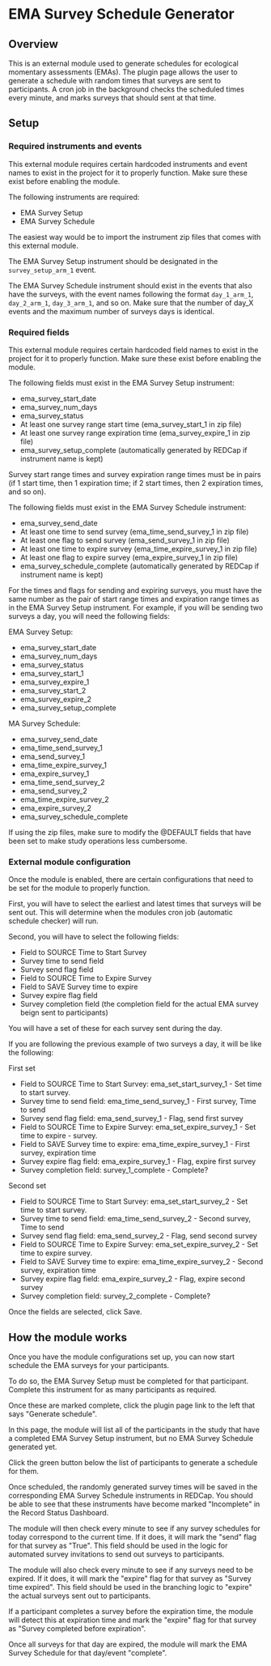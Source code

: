 # EMA Survey Schedule Generator

## Overview

This is an external module used to generate schedules for ecological momentary assessments (EMAs). The plugin page allows the user to generate a schedule with random times that surveys are sent to participants. A cron job in the background checks the scheduled times every minute, and marks surveys that should sent at that time.

## Setup

### Required instruments and events

This external module requires certain hardcoded instruments and event names to exist in the project for it to properly function. Make sure these exist before enabling the module.

The following instruments are required:
- EMA Survey Setup
- EMA Survey Schedule

The easiest way would be to import the instrument zip files that comes with this external module.

The EMA Survey Setup instrument should be designated in the `survey_setup_arm_1` event.

The EMA Survey Schedule instrument should exist in the events that also have the surveys, with the event names following the format `day_1_arm_1`, `day_2_arm_1`, `day_3_arm_1`, and so on. Make sure that the number of day_X events and the maximum number of surveys days is identical.

### Required fields

This external module requires certain hardcoded field names to exist in the project for it to properly function. Make sure these exist before enabling the module.

The following fields must exist in the EMA Survey Setup instrument:
- ema_survey_start_date
- ema_survey_num_days
- ema_survey_status
- At least one survey range start time (ema_survey_start_1 in zip file)
- At least one survey range expiration time (ema_survey_expire_1 in zip file)
- ema_survey_setup_complete (automatically generated by REDCap if instrument name is kept)

Survey start range times and survey expiration range times must be in pairs (if 1 start time, then 1 expiration time; if 2 start times, then 2 expiration times, and so on).

The following fields must exist in the EMA Survey Schedule instrument:
- ema_survey_send_date
- At least one time to send survey (ema_time_send_survey_1 in zip file)
- At least one flag to send survey (ema_send_survey_1 in zip file)
- At least one time to expire survey (ema_time_expire_survey_1 in zip file)
- At least one flag to expire survey (ema_expire_survey_1 in zip file)
- ema_survey_schedule_complete (automatically generated by REDCap if instrument name is kept)

For the times and flags for sending and expiring surveys, you must have the same number as the pair of start range times and expiration range times as in the EMA Survey Setup instrument. For example, if you will be sending two surveys a day, you will need the following fields:

EMA Survey Setup:
- ema_survey_start_date
- ema_survey_num_days
- ema_survey_status
- ema_survey_start_1
- ema_survey_expire_1
- ema_survey_start_2
- ema_survey_expire_2
- ema_survey_setup_complete

MA Survey Schedule:
- ema_survey_send_date
- ema_time_send_survey_1
- ema_send_survey_1
- ema_time_expire_survey_1
- ema_expire_survey_1
- ema_time_send_survey_2
- ema_send_survey_2
- ema_time_expire_survey_2
- ema_expire_survey_2
- ema_survey_schedule_complete

If using the zip files, make sure to modify the @DEFAULT fields that have been set to make study operations less cumbersome.

### External module configuration

Once the module is enabled, there are certain configurations that need to be set for the module to properly function.

First, you will have to select the earliest and latest times that surveys will be sent out. This will determine when the modules cron job (automatic schedule checker) will run.

Second, you will have to select the following fields:
- Field to SOURCE Time to Start Survey
- Survey time to send field
- Survey send flag field
- Field to SOURCE Time to Expire Survey
- Field to SAVE Survey time to expire
- Survey expire flag field
- Survey completion field (the completion field for the actual EMA survey beign sent to participants)

You will have a set of these for each survey sent during the day.

If you are following the previous example of two surveys a day, it will be like the following:

First set
- Field to SOURCE Time to Start Survey: ema_set_start_survey_1 - Set time to start survey.
- Survey time to send field: ema_time_send_survey_1 - First survey, Time to send
- Survey send flag field: ema_send_survey_1 - Flag, send first survey
- Field to SOURCE Time to Expire Survey: ema_set_expire_survey_1 - Set time to expire - survey.
- Field to SAVE Survey time to expire: ema_time_expire_survey_1 - First survey, expiration time
- Survey expire flag field: ema_expire_survey_1 - Flag, expire first survey
- Survey completion field: survey_1_complete - Complete?

Second set
- Field to SOURCE Time to Start Survey: ema_set_start_survey_2 - Set time to start survey.
- Survey time to send field: ema_time_send_survey_2 - Second survey, Time to send
- Survey send flag field: ema_send_survey_2 - Flag, send second survey
- Field to SOURCE Time to Expire Survey: ema_set_expire_survey_2 - Set time to expire survey.
- Field to SAVE Survey time to expire: ema_time_expire_survey_2 - Second survey, expiration time
- Survey expire flag field: ema_expire_survey_2 - Flag, expire second survey
- Survey completion field: survey_2_complete - Complete?

Once the fields are selected, click Save.

## How the module works

Once you have the module configurations set up, you can now start schedule the EMA surveys for your participants.

To do so, the EMA Survey Setup must be completed for that participant. Complete this instrument for as many participants as required.

Once these are marked complete, click the plugin page link to the left that says "Generate schedule".

In this page, the module will list all of the participants in the study that have a completed EMA Survey Setup instrument, but no EMA Survey Schedule generated yet.

Click the green button below the list of participants to generate a schedule for them.

Once scheduled, the randomly generated survey times will be saved in the corresponding EMA Survey Schedule instruments in REDCap. You should be able to see that these instruments have become marked "Incomplete" in the Record Status Dashboard.

The module will then check every minute to see if any survey schedules for today correspond to the current time. If it does, it will mark the "send" flag for that survey as "True". This field should be used in the logic for automated survey invitations to send out surveys to participants.

The module will also check every minute to see if any surveys need to be expired. If it does, it will mark the "expire" flag for that survey as "Survey time expired". This field should be used in the branching logic to "expire" the actual surveys sent out to participants.

If a participant completes a survey before the expiration time, the module will detect this at expiration time and mark the "expire" flag for that survey as "Survey completed before expiration".

Once all surveys for that day are expired, the module will mark the EMA Survey Schedule for that day/event "complete".
